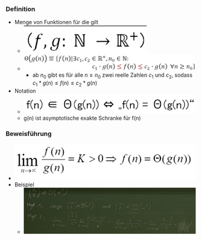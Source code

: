 ### Definition
+ Menge von Funktionen für die gilt
	+ ![](../../../../z_images/Pasted%20image%2020221014151558.png)
	+ ![](../../../../z_images/Pasted%20image%2020221014153024.png)
		+ ab $n_0$ gibt es für alle $n≥n_0$ zwei reelle Zahlen $c_1$ und $c_2$, sodass $c_1*g(n)≤f(n)≤c_2*g(n)$
+ Notation
	+ ![](../../../../z_images/Pasted%20image%2020221014153344.png)
	+ g(n) ist asymptotische exakte Schranke für f(n)

### Beweisführung
+ ![](../../../../z_images/Pasted%20image%2020221014153435.png)
+ Beispiel
	+ ![](../../../../z_images/Pasted%20image%2020221014153523.png)